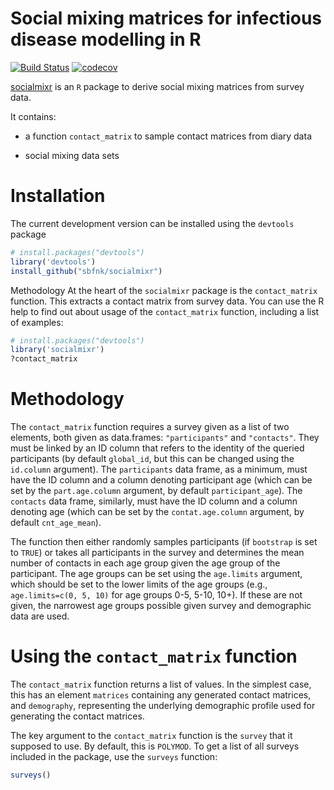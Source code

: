 Social mixing matrices for infectious disease modelling in R
=============

[![Build Status](https://travis-ci.org/sbfnk/socialmixr.png?branch=master)](https://travis-ci.org/sbfnk/socialmixr) [![codecov](https://codecov.io/github/sbfnk/socialmixr/branch/master/graphs/badge.svg)](https://codecov.io/github/sbfnk/socialmixr) 

[socialmixr](https://github.com/sbfnk/socialmixr) is an `R` package to derive social mixing matrices from survey data.

It contains:
- a function `contact_matrix` to sample contact matrices from diary data
<!-- - functions `endemic.age.dist` to estimate the expected equilibrium age distribution using the method of Wallinga -->
<!-- - functions `epidemic.age.dist` to estimate the expected outbreak age distribution using the method of Wallinga -->
- social mixing data sets

Installation
==============

The current development version can be installed using the `devtools` package

```r
# install.packages("devtools")
library('devtools')
install_github("sbfnk/socialmixr")
```

Methodology
At the heart of the `socialmixr` package is the `contact_matrix` function. This extracts a contact matrix from survey data. You can use the R help to find out about usage of the `contact_matrix` function, including a list of examples:

```r
# install.packages("devtools")
library('socialmixr')
?contact_matrix
```

Methodology
==============

The `contact_matrix` function requires a survey given as a list of two elements, both given as data.frames: `"participants"` and `"contacts"`. They must be linked by an ID column that refers to the identity of the queried participants (by default `global_id`, but this can be changed using the `id.column` argument). The `participants` data frame, as a minimum, must have the ID column and a column denoting participant age (which can be set by the `part.age.column` argument, by default `participant_age`). The `contacts` data frame, similarly, must have the ID column and a column denoting age (which can be set by the `contat.age.column` argument, by default `cnt_age_mean`).

The function then either randomly samples participants (if `bootstrap` is set to `TRUE`) or takes all participants in the survey and determines the mean number of contacts in each age group given the age group of the participant. The age groups can be set using the `age.limits` argument, which should be set to the lower limits of the age groups (e.g., `age.limits=c(0, 5, 10)` for age groups 0-5, 5-10, 10+). If these are not given, the narrowest age groups possible given survey and demographic data are  used.



Using the `contact_matrix` function
==============

The `contact_matrix` function returns a list of values. In the simplest case, this has an element `matrices` containing any generated contact matrices, and `demography`, representing the underlying demographic profile used for generating the contact matrices.

The key argument to the `contact_matrix` function is the `survey` that it supposed to use. By default, this is `POLYMOD`. To get a list of all surveys included in the package, use the `surveys` function:

```r
surveys()
```
